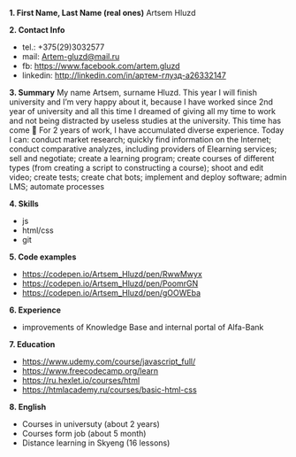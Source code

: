 **1. First Name, Last Name (real ones)**
Artsem Hluzd

**2. Contact Info**
- tel.: +375(29)3032577
- mail: Artem-gluzd@mail.ru
- fb: https://www.facebook.com/artem.gluzd
- linkedin: http://linkedin.com/in/артем-глузд-a26332147

**3. Summary** 
My name Artsem, surname Hluzd. This year I will finish university and I’m very happy about it, because I have worked since 2nd year of university and all this time I dreamed of giving all my time to work and not being distracted by useless studies at the university. This time has come  
For 2 years of work, I have accumulated diverse experience. Today I can: conduct market research; quickly find information on the Internet; conduct comparative analyzes, including providers of Elearning services; sell and negotiate; create a learning program; create courses of different types (from creating a script to constructing a course); shoot and edit video; create tests; create chat bots; implement and deploy software; admin LMS; automate processes 

**4. Skills** 
- js
- html/css
- git

**5. Code examples** 
- https://codepen.io/Artsem_Hluzd/pen/RwwMwyx
- https://codepen.io/Artsem_Hluzd/pen/PoomrGN
- https://codepen.io/Artsem_Hluzd/pen/gOOWEba

**6. Experience** 
- improvements of Knowledge Base and internal portal of Alfa-Bank

**7. Education**
- https://www.udemy.com/course/javascript_full/
- https://www.freecodecamp.org/learn
- https://ru.hexlet.io/courses/html
- https://htmlacademy.ru/courses/basic-html-css

**8. English** 
- Courses in universuty (about 2 years)
- Courses form job (about 5 month)
- Distance learning in Skyeng (16 lessons)
